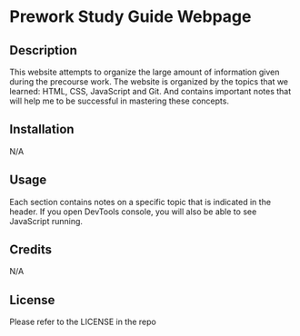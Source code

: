 # Prework Study Guide Webpage

## Description
This website attempts to organize the large amount of information given during the precourse work. The website is organized by the topics that we learned: HTML, CSS, JavaScript and Git. And contains important notes that will help me to be successful in mastering these concepts. 

## Installation
N/A

## Usage
Each section contains notes on a specific topic that is indicated in the header. If you open DevTools console, you will also be able to see JavaScript running. 

## Credits
N/A

## License
Please refer to the LICENSE in the repo